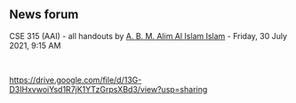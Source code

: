 <h2>News forum</h2><a href="https://moodle.cse.buet.ac.bd/user/view.php?id=34&course=569"></a>
CSE 315 (AAI) - all handouts
by <a href="https://moodle.cse.buet.ac.bd/user/view.php?id=34&course=569">A. B. M. Alim Al Islam Islam</a> - Friday, 30 July 2021, 9:15 AM


 

https://drive.google.com/file/d/13G-D3IHxvwoiYsd1R7jK1YTzGrpsXBd3/view?usp=sharing<br />






